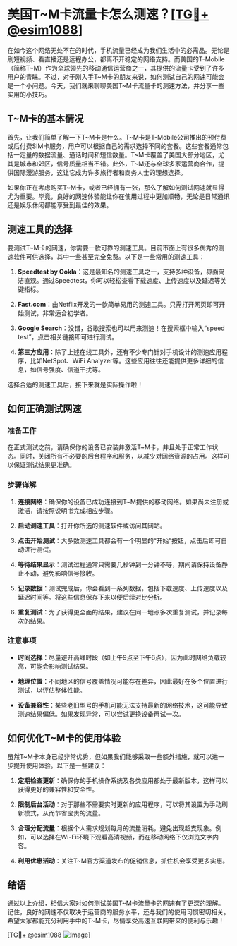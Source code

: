 # 美国T~M卡流量卡怎么测速？[[TG💪+ @esim1088](https://t.me/s/esim1088)]

在如今这个网络无处不在的时代，手机流量已经成为我们生活中的必需品。无论是刷短视频、看直播还是远程办公，都离不开稳定的网络支持。而美国的T-Mobile（简称T~M）作为全球领先的移动通信运营商之一，其提供的流量卡受到了许多用户的青睐。不过，对于刚入手T~M卡的朋友来说，如何测试自己的网速可能会是一个小问题。今天，我们就来聊聊美国T~M卡流量卡的测速方法，并分享一些实用的小技巧。

## T~M卡的基本情况

首先，让我们简单了解一下T~M卡是什么。T~M卡是T-Mobile公司推出的预付费或后付费SIM卡服务，用户可以根据自己的需求选择不同的套餐。这些套餐通常包括一定量的数据流量、通话时间和短信数量。T~M卡覆盖了美国大部分地区，尤其是城市和郊区，信号质量相当不错。此外，T~M还与全球多家运营商合作，提供国际漫游服务，这让它成为许多旅行者和商务人士的理想选择。

如果你正在考虑购买T~M卡，或者已经拥有一张，那么了解如何测试网速就显得尤为重要。毕竟，良好的网速体验能让你在使用过程中更加顺畅，无论是日常通讯还是娱乐休闲都能享受到最佳的效果。

## 测速工具的选择

要测试T~M卡的网速，你需要一款可靠的测速工具。目前市面上有很多优秀的测速软件可供选择，其中一些甚至完全免费。以下是一些常用的测速工具：

1. **Speedtest by Ookla**：这是最知名的测速工具之一，支持多种设备，界面简洁直观。通过Speedtest，你可以轻松查看下载速度、上传速度以及延迟等关键指标。
   
2. **Fast.com**：由Netflix开发的一款简单易用的测速工具。只需打开网页即可开始测试，非常适合初学者。

3. **Google Search**：没错，谷歌搜索也可以用来测速！在搜索框中输入“speed test”，点击相关链接即可进行测试。

4. **第三方应用**：除了上述在线工具外，还有不少专门针对手机设计的测速应用程序，比如NetSpot、WiFi Analyzer等。这些应用往往还能提供更多详细的信息，如信号强度、信道干扰等。

选择合适的测速工具后，接下来就是实际操作啦！

## 如何正确测试网速

### 准备工作

在正式测试之前，请确保你的设备已安装并激活T~M卡，并且处于正常工作状态。同时，关闭所有不必要的后台程序和服务，以减少对网络资源的占用。这样可以保证测试结果更准确。

### 步骤详解

1. **连接网络**：确保你的设备已成功连接到T~M提供的移动网络。如果尚未注册或激活，请按照说明书完成相应步骤。

2. **启动测速工具**：打开你所选的测速软件或访问其网站。

3. **点击开始测试**：大多数测速工具都会有一个明显的“开始”按钮，点击后即可自动进行测试。

4. **等待结果显示**：测试过程通常只需要几秒钟到一分钟不等，期间请保持设备静止不动，避免影响信号接收。

5. **记录数据**：测试完成后，你会看到一系列数据，包括下载速度、上传速度以及延迟时间等。将这些信息保存下来以便后续对比分析。

6. **重复测试**：为了获得更全面的结果，建议在同一地点多次重复测试，并记录每次的结果。

### 注意事项

- **时间选择**：尽量避开高峰时段（如上午9点至下午6点），因为此时网络负载较高，可能会影响测试结果。
  
- **地理位置**：不同地区的信号覆盖情况可能存在差异，因此最好在多个位置进行测试，以评估整体性能。

- **设备兼容性**：某些老旧型号的手机可能无法支持最新的网络技术，这可能导致测速结果偏低。如果发现异常，可以尝试更换设备再试一次。

## 如何优化T~M卡的使用体验

虽然T~M卡本身已经非常优秀，但如果我们能够采取一些额外措施，就可以进一步提升使用体验。以下是一些建议：

1. **定期检查更新**：确保你的手机操作系统及各类应用都处于最新版本，这样可以获得更好的兼容性和安全性。

2. **限制后台活动**：对于那些不需要实时更新的应用程序，可以将其设置为手动刷新模式，从而节省宝贵的流量。

3. **合理分配流量**：根据个人需求规划每月的流量消耗，避免出现超支现象。例如，可以选择在Wi-Fi环境下观看高清视频，而在移动网络下仅浏览文字内容。

4. **利用优惠活动**：关注T~M官方渠道发布的促销信息，抓住机会享受更多实惠。

## 结语

通过以上介绍，相信大家对如何测试美国T~M卡流量卡的网速有了更深的理解。记住，良好的网速不仅取决于运营商的服务水平，还与我们的使用习惯密切相关。希望大家都能充分利用手中的T~M卡，尽情享受高速互联网带来的便利与乐趣！

[[TG💪+ @esim1088](https://t.me/s/esim1088) ![Image](https://i.postimg.cc/4NQfJmqS/Snipaste-2025-05-13-00-14-12.png)]